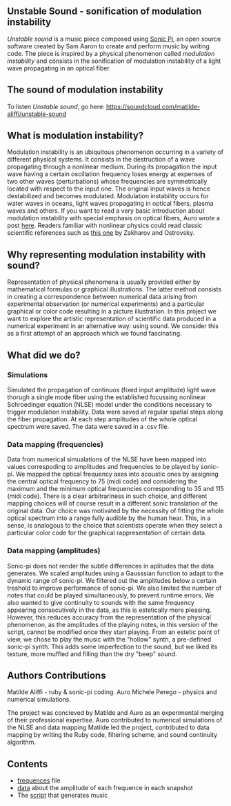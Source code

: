 ## Unstable Sound - sonification of modulation instability

*Unstable sound* is a music piece composed using [Sonic Pi](https://sonic-pi.net/), an open source software created by Sam Aaron to create and perform music by writing code. The piece is inspired by a physical phenomenon called *modulation instability* and consists in the sonification of modulation instability of a light wave propagating in an optical fiber. 

## The sound of modulation instability

To listen *Unstable sound*, go here: https://soundcloud.com/matilde-aliffi/unstable-sound

## What is modulation instability?

Modulation instability is an ubiquitous phenomenon occurring in a variety of different physical systems. It consists in the destruction of a wave propagating through a nonlinear medium. During its propagation the input wave having a certain oscillation frequency loses energy at expenses of two other waves (perturbations) whose frequencies are symmetrically located with respect to the input one. The original input waves is hence destabilized and becomes modulated. Modulation instability occurs for water waves in oceans, light waves propagating in optical fibers, plasma waves and others. If you want to read a very basic introduction about modulation instability with special emphasis on optical fibers, Auro wrote a post [here](https://www.nonlinearlight.com/outreach-with-semi-di-scienza-instabilities-of-light/). Readers familiar with nonlinear physics could read classic scientific references such as [this one](https://people.math.umass.edu/~kevrekid/math697wa/sdarticle_ZO.pdf) by Zakharov and Ostrovsky.

## Why representing modulation instability with sound?

Representation of physical phenomena is usually provided either by mathematical formulas or graphical illustrations. The latter method consists in creating a correspondence between numerical data arising from experimental observation (or numerical experiments) and a particular graphical or color code resulting in a picture illustration. In this project we want to explore the artistic representation of scientific data produced in a numerical experiment in an alternative way: using sound. We consider this as a first attempt of an approach which we found fascinating.

## What did we do?

### Simulations

Simulated the propagation of continuos (fixed input amplitude) light wave thorugh a single mode fiber using the established focussing nonlinear Schroedinger equation (NLSE) model under the conditions necessary to trigger modulation instability. Data were saved at regular spatial steps along the fiber propagation. At each step amplitudes of the whole optical spectrum were saved. The data were saved in a .csv file.

### Data mapping (frequencies)

Data from numerical simualations of the NLSE have been mapped into values correspoding to amplitudes and frequencies to be played by sonic-pi. We mapped the optical frequency axes into acoustic ones by assigning the central optical frequency to 75 (midi code) and considering the maximum and the minimum optical frequencies corresponding to 35 and 115 (midi code). There is a clear arbitrariness in such choice, and different mapping choices will of course result in a different sonic translation of the original data. Our choice was motivated by the necessity of fitting the whole optical spectrum into a range fully audible by the human hear. This, in a sense, is analogous to the choice that scientists operate when they select a particular color code for the graphical rappresentation of certain data.

### Data mapping (amplitudes)

Sonic-pi does not render the subtle differences in aplitudes that the data generates. We scaled amplitudes using a Gausssian function to adapt to the dynamic range of sonic-pi.
We filtered out the amplitudes below a certain treshold to improve performance of sonic-pi. We also limited the number of notes that could be played simultaneously, to prevent runtime errors.
We also wanted to give continuity to sounds with the same frequency appearing consecutively in the data, as this is estetically more pleasing. However, this reduces accuracy from the representation of the physical phenomenon, as the amplitudes of the playing notes, in this version of the script, cannot be modified once they start playing.
From an estetic point of view, we chose to play the music with the "hollow" synth, a pre-defined sonic-pi synth. This adds some imperfection to the sound, but we liked its texture, more muffled and filling than the dry "beep" sound.

## Authors Contributions

Matilde Aliffi - ruby & sonic-pi coding.
Auro Michele Perego - physics and numerical simulations.

The project was concieved by Matilde and Auro as an experimental merging of their professional expertise.
Auro contributed to numerical simulations of the NLSE and data mapping
Matilde led the project, contributed to data mapping by writing the Ruby code, filtering scheme, and sound continuity algorithm.

## Contents

- [frequences](frequences.csv) file
- [data](amplitudes.csv) about the amplitude of each frequence in each snapshot
- The [script](unstable_sound.ruby) that generates music
